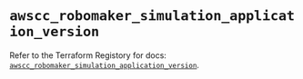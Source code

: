 # `awscc_robomaker_simulation_application_version`

Refer to the Terraform Registory for docs: [`awscc_robomaker_simulation_application_version`](https://registry.terraform.io/providers/hashicorp/awscc/0.70.0/docs/resources/robomaker_simulation_application_version).
